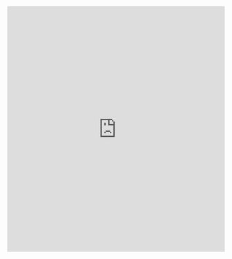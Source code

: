 <p><iframe allowfullscreen width="100%" height="569" class="google-slides-iframe" frameborder="0" scrolling="no" src="https://docs.google.com/presentation/d/e/2PACX-1vSf0tMYOw-b1BmSwdtVrV2ErT6DP91mquULYYppU8XGkPIdYcxYWmWH9l4iB1mtvxvtaPg7UottaoNO/embed?start=false&amp;loop=false&amp;delayms=3000"></iframe></p>